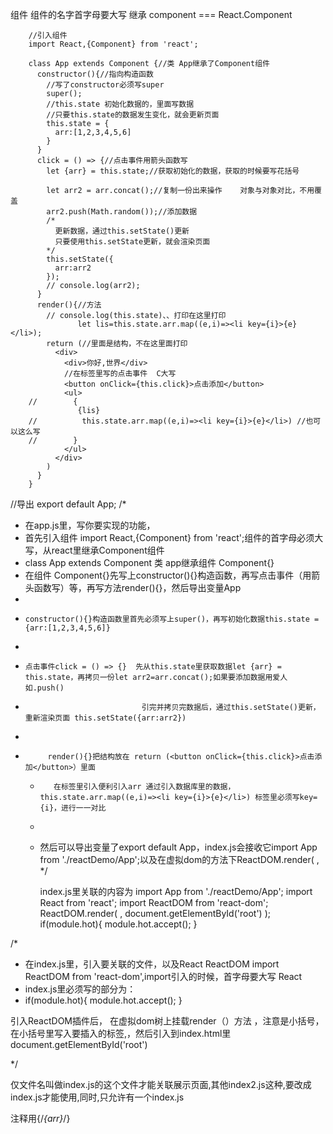 组件
   组件的名字首字母要大写
    继承  component === React.Component


        //引入组件
        import React,{Component} from 'react';
        
        class App extends Component {//类 App继承了Component组件
          constructor(){//指向构造函数
            //写了constructor必须写super
            super();
            //this.state 初始化数据的，里面写数据
            //只要this.state的数据发生变化，就会更新页面
            this.state = {
              arr:[1,2,3,4,5,6]
            }
          }
          click = () => {//点击事件用箭头函数写
            let {arr} = this.state;//获取初始化的数据，获取的时候要写花括号
           
            let arr2 = arr.concat();//复制一份出来操作    对象与对象对比，不用覆盖
            arr2.push(Math.random());//添加数据
            /*
              更新数据，通过this.setState()更新
              只要使用this.setState更新，就会渲染页面
            */
            this.setState({
              arr:arr2
            });
            // console.log(arr2);
          }
          render(){//方法
            // console.log(this.state)、、打印在这里打印
                   let lis=this.state.arr.map((e,i)=><li key={i}>{e}</li>);
            return (//里面是结构，不在这里面打印
              <div>
                <div>你好,世界</div>
                //在标签里写的点击事件  C大写 
                <button onClick={this.click}>点击添加</button>
                <ul>
        //        {
                   {lis}
        //          this.state.arr.map((e,i)=><li key={i}>{e}</li>) //也可以这么写
        //        }
                </ul>
              </div>
            )
          }
        }
//导出
export default App;
/*
 * 在app.js里，写你要实现的功能，
 * 首先引入组件  import React,{Component} from 'react';组件的首字母必须大写，从react里继承Component组件
 * class App extends Component  类 app继承组件 Component{}
 *    在组件 Component{}先写上constructor(){}构造函数，再写点击事件（用箭头函数写）等，再写方法render(){}，然后导出变量App
 *
 *     constructor(){}构造函数里首先必须写上super()，再写初始化数据this.state = {arr:[1,2,3,4,5,6]}
 *
 *     点击事件click = () => {}  先从this.state里获取数据let {arr} = this.state，再拷贝一份let arr2=arr.concat();如果要添加数据用爱人如.push()
 *                               引完并拷贝完数据后，通过this.setState()更新，重新渲染页面 this.setState({arr:arr2})
 *         
 *          render(){}把结构放在 return (<button onClick={this.click}>点击添加</button>）里面
     *        在标签里引入便利引入arr 通过引入数据库里的数据，this.state.arr.map((e,i)=><li key={i}>{e}</li>) 标签里必须写key={i}，进行一一对比
     *
     * 然后可以导出变量了export default App，index.js会接收它import App from './reactDemo/App';以及在虚拟dom的方法下ReactDOM.render(     <App/>,
 */



        index.js里关联的内容为
        import App from './reactDemo/App';
        import React from 'react';
        import ReactDOM from 'react-dom';
        ReactDOM.render(
             <App/>,
             document.getElementById('root')
        );
        if(module.hot){
             module.hot.accept();
        }

/*
 * 在index.js里，引入要关联的文件，以及React ReactDOM import ReactDOM from 'react-dom',import引入的时候，首字母要大写 React
 * index.js里必须写的部分为：
 *  if(module.hot){
           module.hot.accept();
    }
   
   引入ReactDOM插件后，
   在虚拟dom树上挂载render（）方法  ，注意是小括号，在小括号里写入要插入的标签<App/>,，然后引入到index.html里document.getElementById('root')
   
 */


仅文件名叫做index.js的这个文件才能关联展示页面,其他index2.js这种,要改成index.js才能使用,同时,只允许有一个index.js

注释用{/*{arr}*/}
